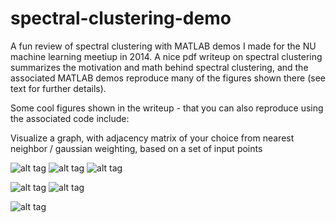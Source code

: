 # spectral-clustering-demo

A fun review of spectral clustering with MATLAB demos I made for the NU machine learning meetiup in 2014.  A nice pdf writeup on spectral clustering summarizes the motivation and math behind spectral clustering, and the associated MATLAB demos reproduce many of the figures shown there (see text for further details).

Some cool figures shown in the writeup - that you can also reproduce using the associated code include:

Visualize a graph, with adjacency matrix of your choice from nearest neighbor / gaussian weighting, based on a set of input points

![alt tag](https://raw.githubusercontent.com/jermwatt/spectral-clustering-demo/master/demo-images/smiley_graph.jpg)
![alt tag](https://raw.githubusercontent.com/jermwatt/spectral-clustering-demo/master/demo-images/beach_graph.jpg)
![alt tag](https://raw.githubusercontent.com/jermwatt/spectral-clustering-demo/master/demo-images/connected_rings.jpg)


![alt tag](https://raw.githubusercontent.com/jermwatt/spectral-clustering-demo/master/demo-images/smiley_comparison.jpg)
![alt tag](https://raw.githubusercontent.com/jermwatt/spectral-clustering-demo/master/demo-images/beach_comparison.jpg)

![alt tag](https://raw.githubusercontent.com/jermwatt/spectral-clustering-demo/master/demo-images/smiley_graph.jpg)


